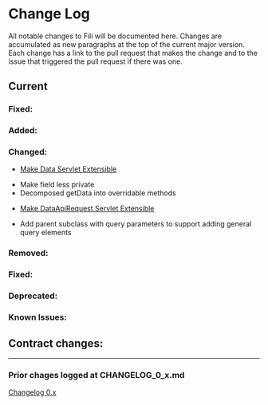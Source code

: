 Change Log
==========

All notable changes to Fili will be documented here. Changes are accumulated as new paragraphs at the top of the current
major version. Each change has a link to the pull request that makes the change and to the issue that triggered the
pull request if there was one.

Current
-------

### Fixed:

### Added:

### Changed:

- [Make Data Servlet Extensible](https://github.com/yahoo/fili/issues/1176)
* Make field less private
* Decomposed getData into overridable methods

- [Make DataApiRequest Servlet Extensible](https://github.com/yahoo/fili/issues/1176)
* Add parent subclass with query parameters to support adding general query elements

### Removed:

### Fixed:

### Deprecated:

### Known Issues:

## Contract changes:


-------------


### Prior chages logged at CHANGELOG_0_x.md

[Changelog 0.x](CHANGELOG_0_x.md)
